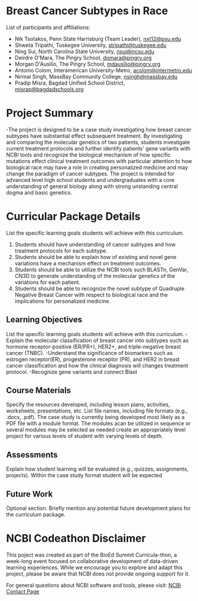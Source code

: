 # Breast Cancer Subtypes in Race

List of participants and affiliations:
- Nik Tsotakos, Penn State Harrisburg (Team Leader), nxt12@psu.edu
- Shweta Tripathi, Tuskegee University, stripathi@tuskegee.edu
- Ning Sui, North Carolina State University, nsui@ncsu.edu
- Deirdre O'Mara, The Pingry School, domara@pingry.org
- Morgan D'Ausilio, The Pingry School, mdausilio@pingry.org
- Antonio Colom, Interamerican University-Metro, acolom@intermetro.edu
- Nirmal Singh, MassBay Community College, nsingh@massbay.edu
- Pradip Misra, Bagdad Unified School District, misrap@bagdadschools.org

# Project Summary
-The project is designed to be a case study investigating how breast cancer subtypes have substantial effect subsequent treatment. By investigating and comparing the molecular genetics of two patients, students investigate current treatment protocols and further identify patients' gene variants with NCBI tools and recognize the biological mechanism of how specific mutations effect clinical treatment outcomes with particular attention to how biological race may have a role in creating personalized medicine and may change the paradigm of cancer subtypes. The project is intended for advanced level high school students and undergraduates with a core understanding of general biology along with strong unstanding central dogma and basic genetics.


# Curricular Package Details
List the specific learning goals students will achieve with this curriculum.
1. Students should have understanding of cancer subtypes and how treatment protocols for each subtype.
2. Students should be able to explain how of existing and novel gene variations have a mechanism effect on treatment outcomes. 
3. Students should be able to utilize the NCBI tools such BLASTn, GenVar, CN3D to generate understanding of the molecular genetics of the variations for each patient.
4. Students should be able to recognize the novel subtype of Quadruple Negative Breast Cancer with respect to biological race and the implications for personalized medicine. 




## Learning Objectives
List the specific learning goals students will achieve with this curriculum.
-Explain the molecular classification of breast cancer into subtypes such as hormone receptor-positive (ER/PR+), HER2+, and triple-negative breast cancer (TNBC).
-Understand the significance of biomarkers such as estrogen receptor(ER), progesterone receptor (PR), and HER2 in breast cancer classification and how the clinical diagnosis will changes treatment protocol. 
-Recognize gene variants and connect Blast 


## Course Materials
Specify the resources developed, including lesson plans, activities, worksheets, presentations, etc. List file names, including file formats (e.g., .docx, .pdf).
The case study is currently being developed most likely as a PDF file with a module format. The modules acan be utilized in sequence or several modules may be selected as needed create an appropriately level project for various levels of student with varying levels of depth.  

## Assessments
Explain how student learning will be evaluated (e.g., quizzes, assignments, projects).
Within the case study format student will be expected 

## Future Work
Optional section. Briefly mention any potential future development plans for the curriculum package.

# NCBI Codeathon Disclaimer
This poject was created as part of the BioEd Summit Curricula-thon, a week-long event focused on collaborative development of data-driven learning experiences. While we encourage you to explore and adapt this project, please be aware that NCBI does not provide ongoing support for it.

For general questions about NCBI software and tools, please visit: [NCBI Contact Page](https://www.ncbi.nlm.nih.gov/home/about/contact/)

